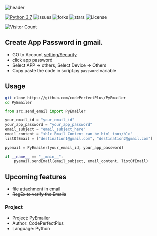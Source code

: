 ![header](https://capsule-render.vercel.app/api?type=wave&color=gradient&height=300&section=header&text=PyEmailer&fontSize=50)

[![Python 3.7](https://img.shields.io/badge/python-3.7-blue.svg)](https://www.python.org/downloads/release/python-360/)
![issues](https://img.shields.io/github/issues/codePerfectPlus/PyEmailer?style=plastic)
![forks](https://img.shields.io/github/forks/codePerfectPlus/PyEmailer)
![stars](https://img.shields.io/github/stars/codePerfectPlus/PyEmailer)
![License](https://img.shields.io/github/license/codePerfectPlus/PyEmailer)

![Visitor Count](https://profile-counter.glitch.me/PyEmailer/count.svg)

## Create App Password in gmail.

- GO to Account [setting/Security](https://myaccount.google.com/security)
- click app password
- Select APP -> others, Select Device -> Others
- Copy paste the code in script.py `password` variable

## Usage

```bash
git clone https://github.com/codePerfectPlus/PyEmailer
cd PyEmailer
```

```python
from src.send_email import PyEmailer

your_email_id = "your_email_id"
your_app_password = "your_app_password"
email_subject = "email_subject_here"
email_content = "<h1> Email Content can be html too</h1>"
listOfEmail = ["destination1@gmail.com", "destination2@gmail.com"]

pyemail = PyEmailer(your_email_id, your_app_password)

if __name__ == "__main__":
    pyemail.sendEmail(email_subject, email_content, listOfEmail)
```

## Upcoming features

- file attachment in email
- ~~RegEx to verify the Emails~~

### Project

- Project: PyEmailer
- Author: CodePerfectPlus
- Language: Python

